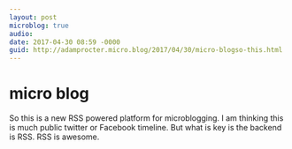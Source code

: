 ```yaml
---
layout: post
microblog: true
audio: 
date: 2017-04-30 08:59 -0000
guid: http://adamprocter.micro.blog/2017/04/30/micro-blogso-this.html
---
```

# micro blog
So this is a new RSS powered platform for microblogging. I am thinking this is much public twitter or Facebook timeline. But what is key is the backend is RSS. RSS is awesome. 
